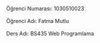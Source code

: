 Öğrenci Numarası: 1030510023 <br /> <br />
Öğrenci Adı: Fatma Mutlu <br /> <br />
Ders Adı: BS435 Web Programlama

